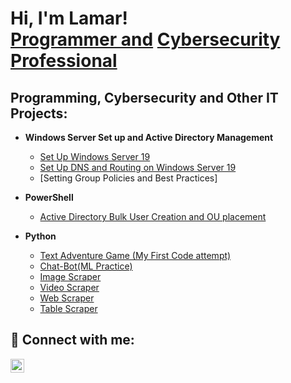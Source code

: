 <h1>Hi, I'm Lamar! <br/><a href="https://github.com/Lamarhg20">Programmer and</a> <a href="www.linkedin.com/in/lamar-gardner-391383232/">Cybersecurity Professional</a>

<h2> Programming, Cybersecurity and Other IT Projects:</h2>

- <b>Windows Server Set up and Active Directory Management</b>
  - [Set Up Windows Server 19](https://github.com/Lamarhg20/AD_Server_Set_Up)
  - [Set Up DNS and Routing on Windows Server 19](https://github.com/Lamarhg20/DNS_And_Routing_Win_Server_19)
  - [Setting Group Policies and Best Practices]

- <b>PowerShell</b>
  - [Active Directory Bulk User Creation and OU placement](https://github.com/Lamarhg20/AD_Automation)

  
- <b>Python</b>
  - [Text Adventure Game (My First Code attempt)](https://github.com/Lamarhg20/Text_Adventure)
  - [Chat-Bot(ML Practice)](https://github.com/Lamarhg20/Chat_bot)
  - [Image Scraper](https://github.com/Lamarhg20/Image_Scrapper)
  - [Video Scraper](https://github.com/Lamarhg20/Video_Scrapper)
  - [Web Scraper](https://github.com/Lamarhg20/Web_Scraper)
  - [Table Scraper](https://github.com/Lamarhg20/Table_Scraper)



<h2> 🤳 Connect with me:</h2>

[<img align="left" alt="LamarGardner | LinkedIn" width="22px" src="https://cdn.jsdelivr.net/npm/simple-icons@v3/icons/linkedin.svg" />][linkedin]



[linkedin]: www.linkedin.com/in/lamar-gardner-391383232

<!--


Here are some ideas to get you started:

- 🔭 I’m currently working on ...
- 🌱 I’m currently learning ...
- 👯 I’m looking to collaborate on ...
- 🤔 I’m looking for help with ...
- 💬 Ask me about ...
- 📫 How to reach me: ...
- 😄 Pronouns: ...
- ⚡ Fun fact: ...
-->
